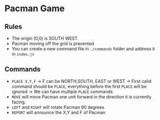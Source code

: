 # Pacman Game

## Rules

- The origin (0,0) is SOUTH WEST.
- Pacman moving off the grid is prevented
- You can create a new command file in `./commands` folder and address it in `index.js`

## Commands

- `PLACE X,Y,F`
  -> F can be NORTH,SOUTH, EAST or WEST
  -> First calid command should be `PLACE`, everything before the first `PLACE` will be ignored
  -> We can have multiple `PLACE` commands
- `MOVE` will move Pacman one unit forward in the direction it is currently facing.
- `LEFT` and `RIGHT` will rotate Pacman 90 degrees
- `REPORT` will announce the X,Y and F of Pacman
